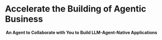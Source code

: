 # Accelerate the Building of Agentic Business

<p align="center">
  <strong>An Agent to Collaborate with You to Build LLM-Agent-Native Applications</strong>
</p>
